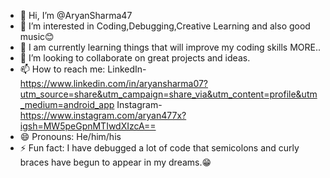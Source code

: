 - 👋 Hi, I’m @AryanSharma47
- 👀 I’m interested in Coding,Debugging,Creative Learning and also good music😊
- 🌱 I am currently learning things that will improve my coding skills MORE..
- 💞️ I’m looking to collaborate on great projects and ideas.
- 📫 How to reach me: LinkedIn-https://www.linkedin.com/in/aryansharma07?utm_source=share&utm_campaign=share_via&utm_content=profile&utm_medium=android_app      Instagram- https://www.instagram.com/aryan477x?igsh=MW5peGpnMTIwdXIzcA==
- 😄 Pronouns: He/him/his
- ⚡ Fun fact: I have debugged a lot of code that semicolons and curly braces have begun to appear in my dreams.😁

<!---
AryanSharma47/AryanSharma47 is a ✨ special ✨ repository because its `README.md` (this file) appears on your GitHub profile.
You can click the Preview link to take a look at your changes.
--->
